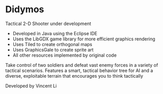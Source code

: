 # Didymos

Tactical 2-D Shooter under development
- Developed in Java using the Eclipse IDE
- Uses the LibGDX game library for more efficient graphics rendering
- Uses Tiled to create orthogonal maps
- Uses GraphicsGale to create sprite art
- All other resources implemented by original code

Take control of two soldiers and defeat vast enemy forces in a variety of tactical scenarios. Features a smart, tactical behavior tree for AI and a diverse, exploitable terrain that encourages you to think tactically

Developed by Vincent Li